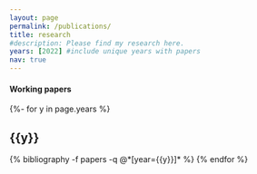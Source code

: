 ```yaml
---
layout: page
permalink: /publications/
title: research
#description: Please find my research here.
years: [2022] #include unique years with papers
nav: true
---
```

<!-- _pages/publications.md -->
#### Working papers
<div class="publications">

{%- for y in page.years %}
  <h2 class="year">{{y}}</h2>
  {% bibliography -f papers -q @*[year={{y}}]* %}
{% endfor %}

</div>
